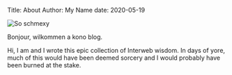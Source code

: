 Title: About
Author: My Name
date: 2020-05-19

![So schmexy][my_sweet_photo]

Bonjour, wilkommen a kono blog.

Hi, I am <username> and I wrote this epic collection of Interweb
wisdom. In days of yore, much of this would have been deemed sorcery
and I would probably have been burned at the stake.

[my_sweet_photo]: {static}/images/profile.jpg

